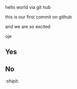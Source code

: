 hello world via git hub

this is our first commit on github

and we are so excited

oje

## Yes
## No
:shipit:
